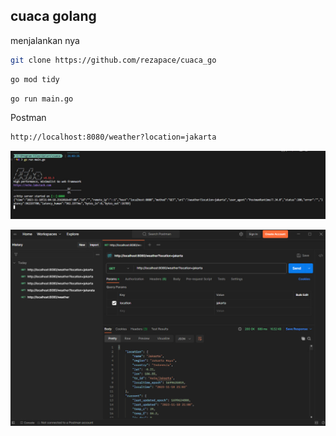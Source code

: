
## cuaca golang

menjalankan nya

```bash
git clone https://github.com/rezapace/cuaca_go
```

```bash
go mod tidy
```

```bash
go run main.go
```

Postman 

```bash
http://localhost:8080/weather?location=jakarta
```

![Logo](https://github.com/rezapace/cuaca_go/blob/main/runing%20echo.jpg?raw=true)

![Logo](https://github.com/rezapace/cuaca_go/blob/main/postman%20output.jpg?raw=true)
